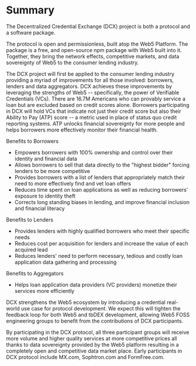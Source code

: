 # Summary

The Decentralized Credential Exchange (DCX) project is both a protocol and a software package.

The protocol is open and permissionless, built atop the Web5 Platform. The package is a free, and open-source npm package with Web5 built into it. Together, they bring the network effects, competitive markets, and data sovereignty of Web5 to the consumer lending industry.

The DCX project will first be applied to the consumer lending industry providing a myriad of improvements for all those involved: borrowers, lenders and data aggregators. DCX achieves these improvements by leveraging the strengths of Web5 -- specifically, the power of Verifiable Credentials (VCs). There are 16.7M Americans who can provably service a loan but are excluded based on credit scores alone. Borrowers participating in DCX will hold VCs that indicate not just their credit score but also their Ability to Pay (ATP) score -- a metric used in place of status quo credit reporting systems. ATP unlocks financial sovereignty for more people and helps borrowers more effectively monitor their financial health.

Benefits to Borrowers
- Empowers borrowers with 100% ownership and control over their identity and financial data
- Allows borrowers to sell that data directly to the "highest bidder" forcing lenders to be more competitive
- Provides borrowers with a list of lenders that appropriately match their need to more effectively find and vet loan offers
- Reduces time spent on loan applications as well as reducing borrowers' exposure to identity theft
- Corrects long standing biases in lending, and improve financial inclusion and financial literacy

Benefits to Lenders
- Provides lenders with highly qualified borrowers who meet their specific needs
- Reduces cost per acquisition for lenders and increase the value of each acquired lead
- Reduces lenders' need to perform necessary, tedious and costly loan application data gathering and processing

Benefits to Aggregators
- Helps loan application data providers (VC providers) monetize their services more efficiently

DCX strengthens the Web5 ecosystem by introducing a credential real-world use case for protocol development. We expect this will tighten the feedback loop for both Web5 and tbDEX development, allowing Web5 FOSS engineering groups to benefit from the contributions of DCX participants.    
    
By participating in the DCX protocol, all three participant groups will receive more volume and higher quality services at more competitive prices all thanks to data sovereignty provided by the Web5 platform resulting in a completely open and competitive data market place. Early participants in DCX protocol include MX.com, Sophtron.com and FormFree.com.
